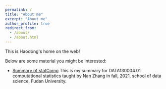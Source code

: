 ```yaml
---
permalink: /
title: "About me"
excerpt: "About me"
author_profile: true
redirect_from: 
  - /about/
  - /about.html
---
```


This is Haodong's home on the web!

Below are some material you might be interested:

- [Summary of statComp](https://milanmarks.github.io/files/2022-1-19-Summary-of-statComp.html) This is my summary for DATA130004.01 computational statistics taught by Nan Zhang in fall, 2021, school of data science, Fudan University.
